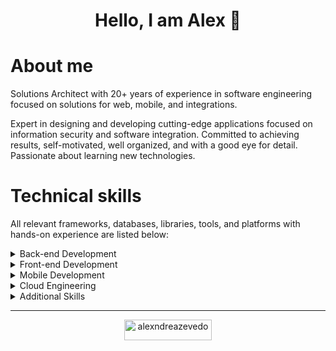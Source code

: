 <h1 align="center">Hello, I am Alex 👋</h1>

# About me

Solutions Architect with 20+ years of experience in software engineering focused on solutions for web, mobile, and integrations.

Expert in designing and developing cutting-edge applications focused on information security and software integration. Committed to achieving results, self-motivated, well organized, and with a good eye for detail. Passionate about learning new technologies.

# Technical skills

All relevant frameworks, databases, libraries, tools, and platforms with hands-on experience are listed below:

<details>
<summary>Back-end Development</summary>
  
- **PHP:** [Symfony](https://symfony.com), [Laravel](https://laravel.com), [Phalcon](https://phalcon.io), [CakePHP](https://cakephp.org), [CodeIgniter](https://codeigniter.com), [Drupal](https://drupal.org), [Wordpress](https://wordpress.com), [AMP](https://amphp.org), [PHPUnit](https://phpunit.de), [Doctrine](https://doctrine-project.org), [PEAR](https://pear.php.net)/[PECL](https://pecl.php.net), [Composer](https://getcomposer.org)

- **Ruby:** [Ruby on Rails](https://rubyonrails.org), [Sinatra](https://sinatrarb.com), [RSpec](https://rspec.info), [Capybara](http://teamcapybara.github.io/capybara), [Minitest](https://github.com/minitest/minitest), [Puma](https://puma.io), [Capistrano](http://capistranorb.com), [Kamal](https://kamal-deploy.org), [Rake](https://ruby.github.io/rake)

- **Python:** [FastAPI](https://fastapi.tiangolo.com), [Django](https://djangoproject.com), [Flask](https://flask.palletsprojects.com), [PyTorch](https://pytorch.org), [TensorFlow](https://tensorflow.org), [NumPy](https://numpy.org), [Pandas](https://pandas.pydata.org), [SciPy](https://scipy.org), [PyUnit](https://wiki.python.org/moin/PyUnit), [Behave](https://behave.readthedocs.io), [Lettuce](https://pythonhosted.org/lettuce), [Celery](https://docs.celeryq.dev), [Huey](https://huey.readthedocs.io), [Poetry](https://python-poetry.org), [SQLAlchemy](https://sqlalchemy.org), [Alembic](https://alembic.sqlalchemy.org), [Gunicorn](https://gunicorn.org)

- **Node:** [NestJS](https://nestjs.com), [Next.js](https://nextjs.org), [Express](https://expressjs.com), [Fastify](https://fastify.dev), [Koa](https://koajs.com), [Hapi](https://hapi.dev), [Sails](https://sailsjs.com), [Restify](https://restify.com), [Strapi](https://strapi.io), [Sequelize](https://sequelize.org), [Prisma](https://prisma.io), [TypeORM](http://typeorm.io), [AVA](https://github.com/avajs/ava), [Jest](https://jestjs.io), [Jasmine](https://jasmine.github.io), [Mocha](https://mochajs.org)

- **Java:** [Spring](https://spring.io/projects/spring-framework), [Spring Boot](https://spring.io/projects/spring-boot), [Grails](https://grails.org), [Hibernate](https://hibernate.org), [jUnit](https://junit.org), [Selenium](https://www.selenium.dev), [Mockito](https://site.mockito.org), [Gradle](https://gradle.org), [Maven](https://maven.apache.org)

- **Go:** [Gin](https://gin-gonic.com), [Echo](https://echo.labstack.com), [Go Fiber](https://github.com/gofiber/fiber), [Go-kit](https://gokit.io), [GORM](https://gorm.io), [Cobra](https://cobra.dev)

- **Databases:** [MySQL](https://mysql.com), [PostgreSQL](https://postgresql.org), [Oracle](https://oracle.com/database), [MongoDB](https://mongodb.com), [MariaDB](https://mariadb.org), [Neo4j](https://neo4j.com), [Elasticsearch](https://elastic.co/elasticsearch), [Cassandra](https://cassandra.apache.org), [Redis](https://redis.io), [RethinkDB](https://rethinkdb.com), [CouchDB](https://couchdb.apache.org), [Couchbase](https://couchbase.com), [SQLite](https://sqlite.org), [TimescaleDB](https://timescale.com), [Firebase](https://firebase.google.com/docs/database), [Firestore](https://firebase.google.com/docs/firestore), [Fireblocks](https://fireblocks.com), [Knack](https://knack.com), [Snowflake](https://snowflake.com)

- **Processing Queues:** [Kafka](https://kafka.apache.org), [RabbitMQ](https://rabbitmq.com), [AMPQ](https://amqp.org), [ActiveMQ](https://activemq.apache.org), [PubNub](https://pubnub.com)

- **Communication Protocols:** [REST](https://www.w3.org/2001/sw/wiki/REST), [SOAP](https://w3.org/TR/soap)/[WSDL](https://www.w3.org/TR/wsdl.html), [GraphQL](https://graphql.org), [RPC](https://datatracker.ietf.org/doc/html/rfc5531), [gRPC](https://grpc.io), [LDAP](https://datatracker.ietf.org/doc/html/rfc4511), [OpenID](https://openid.net), [OAuth2](https://datatracker.ietf.org/doc/html/rfc6749), [SAML](https://datatracker.ietf.org/doc/html/rfc7522)

- **Other Programming Languages:** [Rust](https://rust-lang.org), [Solidity](https://soliditylang.org), [Groovy](https://groovy-lang.org), [Perl](https://perl.org), [C++](https://isocpp.org), [C#](https://learn.microsoft.com/en-us/dotnet/csharp), [C](https://www.c-language.org), [Bash](https://gnu.org/software/bash), [Apex (Salesforce)](https://developer.salesforce.com/docs/atlas.en-us.apexcode.meta/apexcode/apex_dev_guide.htm)
</details>

<details>
<summary>Front-end Development</summary>

- **Languages:** [JavaScript](https://developer.mozilla.org/en-US/docs/Web/JavaScript), [Typescript](https://www.typescriptlang.org), [WebAssembly](https://webassembly.org), [ActionScript](https://apache.github.io/royale-docs/features/as3), [CoffeeScript](https://coffeescript.org), [Dart](https://dart.dev), [CSS](https://developer.mozilla.org/en-US/docs/Web/CSS), [HTML](https://developer.mozilla.org/en-US/docs/Web/HTML)

- **Frameworks:** [React](https://react.dev), [Angular](https://angular.dev), [Vue](https://vuejs.org), [Backbone](https://backbonejs.org), [Ember](https://emberjs.com), [Tailwind](https://tailwindcss.com)

- **Processors:** [Webpack](https://webpack.js.org), [Parcel](https://parceljs.org), [Vite](https://vite.dev), [esbuild](https://esbuild.github.io), [Rollup](https://rollupjs.org), [Sass](https://sass-lang.com), [Less](https://lesscss.org)

- **Libraries:** [RxJS](https://rxjs.dev), [Redux](https://redux.js.org), [D3.js](https://d3js.org), [Cypress](https://cypress.io), [Jest](https://jestjs.io), [Mocha](https://mochajs.org), [Karma](https://karma-runner.github.io/latest/index.html), [Styled Components](https://styled-components.com), [Emotion](https://emotion.sh)
</details>

<details>
<summary>Mobile Development</summary>

- **iOS:** [Swift](https://swift.org), [Objective-C](https://developer.apple.com/library/archive/documentation/Cocoa/Conceptual/ProgrammingWithObjectiveC), [SwiftUI](https://developer.apple.com/xcode/swiftui), [Swift Package Manager](https://swift.org/documentation/package-manager), [CocoaPods](https://cocoapods.org), [Combine](https://developer.apple.com/documentation/combine), [Alamofire](https://github.com/Alamofire/Alamofire), [Realm](https://github.com/realm/realm-swift), [Snapkit](https://snapkit.github.io/SnapKit), [RXSwift](https://github.com/ReactiveX/RxSwift), [Hero](https://herotransitions.github.io/Hero), [jazzy](https://github.com/realm/jazzy), [Swift Testing](https://developer.apple.com/xcode/swift-testing), [XCTest/XCUITest](https://developer.apple.com/documentation/xctest), [Human Interface Guidelines](https://developer.apple.com/design/human-interface-guidelines)

- **Android:** [Kotlin](https://kotlinlang.org), [Java](https://www.oracle.com/java/technologies/mobile-devices-downloads.html), [Jetpack Compose](https://developer.android.com/compose), [Dagger2](https://dagger.dev), [Hilt](https://dagger.dev/hilt), [Picasso](https://square.github.io/picasso), [GreenDAO](https://greenrobot.org/greendao), [RXJava2](https://github.com/ReactiveX/RxJava), [Espresso](https://developer.android.com/training/testing/espresso), [Mockito](https://site.mockito.org), [Material Design](https://m3.material.io)

- **Hybrid:** [Expo](https://expo.dev), [React Native](https://reactnative.dev), [Ionic](https://ionicframework.com), [Cordova](https://cordova.apache.org)
</details>

<details>
<summary>Cloud Engineering</summary>

- **Amazon Web Services (AWS):** [EC2](https://aws.amazon.com/ec2), [EFS](https://aws.amazon.com/efs), [S3](https://aws.amazon.com/s3), [Glacier](https://aws.amazon.com/s3/storage-classes/glacier), [Lambda](https://aws.amazon.com/lambda), [Lightsail](https://aws.amazon.com/lightsail), [Kinesis](https://aws.amazon.com/kinesis), [EventBridge](https://aws.amazon.com/eventbridge), [SageMaker](https://aws.amazon.com/sagemaker), [Elastic Beanstalk](https://aws.amazon.com/elasticbeanstalk), [Fargate](https://aws.amazon.com/fargate), [ECS](https://aws.amazon.com/ecs), [EKS](https://aws.amazon.com/eks), [ECR](https://aws.amazon.com/ecr), [App Runner](https://aws.amazon.com/apprunner), [RDS](https://aws.amazon.com/rds), [Aurora](https://aws.amazon.com/rds/aurora), [DocumentDB](https://aws.amazon.com/documentdb), [DynamoDB](https://aws.amazon.com/dynamodb), [Redshift](https://aws.amazon.com/redshift), [ElastiCache](https://aws.amazon.com/elasticache), [MemoryDB](https://aws.amazon.com/memorydb), [Timestream](https://aws.amazon.com/timestream), [SES](https://aws.amazon.com/ses), [SNS](https://aws.amazon.com/sns), [SQS](https://aws.amazon.com/sqs), [MSK](https://aws.amazon.com/msk), [Amplify](https://aws.amazon.com/amplify), [AppSync](https://aws.amazon.com/appsync), [CloudFront](https://aws.amazon.com/cloudfront), [API Gateway](https://aws.amazon.com/api-gateway), [CloudFormation](https://aws.amazon.com/cloudformation), [IAM](https://aws.amazon.com/iam), [Cognito](https://aws.amazon.com/cognito), [KMS](https://aws.amazon.com/kms), [Secrets Manager](https://aws.amazon.com/secrets-manager), [Shield](https://aws.amazon.com/shield), [GuardDuty](https://aws.amazon.com/guardduty), [ELB](https://aws.amazon.com/elasticloadbalancing)

- **Google Cloud Platform (GCP):** [Compute Engine](https://cloud.google.com/products/compute), [App Engine](https://cloud.google.com/appengine), [Cloud Run](https://cloud.google.com/run), [Kubernetes Engine](https://cloud.google.com/kubernetes-engine), [Artifact Registry](https://cloud.google.com/artifact-registry), [BigQuery](https://cloud.google.com/bigquery), [Firebase](https://firebase.google.com/firebase-and-gcp), [Firestore](https://cloud.google.com/products/firestore), [Pub/Sub](https://cloud.google.com/pubsub), [Cloud CDN](https://cloud.google.com/cdn), [Cloud NAT](https://cloud.google.com/nat), [Virtual Private Cloud](https://cloud.google.com/vpc), [Cloud Storage](https://cloud.google.com/storage), [Filestore](https://cloud.google.com/filestore), [Cloud IAM](https://cloud.google.com/iam), [Cloud Key Management](https://cloud.google.com/kms), [Cloud Identity](https://cloud.google.com/identity), [Cloud Load Balancing](https://cloud.google.com/load-balancing)

- **Servers:** [Nginx](https://nginx.org), [Apache httpd](https://httpd.apache.org), [Apache Tomcat](https://tomcat.apache.org), [IIS](https://iis.net), [Lighttpd](https://lighttpd.net)

- **CI/CD:** [Jenkins](https://jenkins.io), [CircleCI](https://circleci.com), [Buildkite](https://buildkite.com), [Bitrise](https://bitrise.io), [TeamCity](https://jetbrains.com/teamcity), [AppCenter](https://appcenter.ms), [Bamboo](https://atlassian.com/software/bamboo), [GitLab](https://gitlab.com), [Github Actions](https://github.com/features/actions)

- **Virtualization and Provisioning:** [Chef](https://www.google.com/search?q=Chef+devops), [Ansible](https://ansible.com), [Terraform](https://developer.hashicorp.com/terraform), [Pulumi](https://pulumi.com), [Puppet](https://puppet.com), [Docker](https://docker.com), [Kubernetes](https://kubernetes.io), [Vagrant](https://developer.hashicorp.com/vagrant)
</details>

<details>
<summary>Additional Skills</summary>

- **Methodologies:** [Scrum](https://scrum.org), [Kanban](https://atlassian.com/agile/kanban), [Lean](https://atlassian.com/agile/project-management/lean-methodology), [eXtreme Programming (XP)](http://extremeprogramming.org), [SAFe (Scaled Agile Framework)](https://framework.scaledagile.com), [Design Thinking](https://designthinking.ideo.com)

- **Project:** [Jira](https://atlassian.com/software/jira), [Jira Align](https://atlassian.com/software/jira-align), [Microsoft Project](https://microsoft.com/en-us/microsoft-365/planner/microsoft-project), [Trello](https://trello.com), [Monday](https://monday.com), [Asana](https://asana.com), [Confluence](https://atlassian.com/software/confluence), [Linear](http://linear.app)

- **Product:** [Jira Product Discovery](https://atlassian.com/software/jira/product-discovery), [Notion](https://notion.com), [Miro](https://miro.com), [ProductBoard](https://productboard.com), [Prodpad](https://prodpad.com), [Craft.io](http://craft.io), [Canny](https://canny.io)

- **Graphics & Design:** [Photoshop](https://adobe.com/products/photoshop.html), [Illustrator](https://adobe.com/products/illustrator.html), [Lightroom](http://lightroom.adobe.com), [InDesign](https://adobe.com/products/indesign.html), [Figma](https://figma.com), [Figjam](https://figma.com/figjam), [Zeplin](https://zeplin.io), [Maze](https://maze.co)

- **Analytics & BI:** [Hotjar](https://hotjar.com), [Fullstory](https://fullstory.com), [Tableau](https://tableau.com), [Splunk](https://splunk.com), [Snowflake](https://snowflake.com), [VWO](https://vwo.com), [Amplitude](https://amplitude.com), [Segment](https://segment.com), [Fivetran](https://fivetran.com)
</details>

---

<p align="center">
  <a href="https://www.buymeacoffee.com/alexndreazevedo">
    <img src="https://cdn.buymeacoffee.com/buttons/v2/default-yellow.png" height="33" width="140" alt="alexndreazevedo" />
  </a>
</p>
